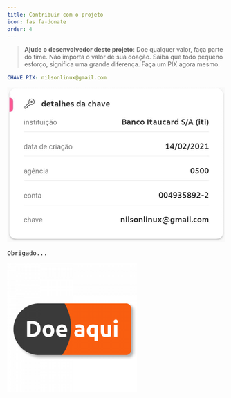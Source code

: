 ```yaml
---
title: Contribuir com o projeto
icon: fas fa-donate
order: 4
---
```



> **Ajude o desenvolvedor deste projeto**: Doe qualquer valor,  faça parte do time.
> Não importa o valor de sua doação.  Saiba que todo pequeno esforço,  significa uma grande diferença.
> Faça um PIX agora mesmo. 

```yaml
CHAVE PIX: nilsonlinux@gmail.com
```
![PIX](https://raw.githubusercontent.com/sistemanpdvs/sistemanpdvs.github.io/master/assets/img/sample/pix_mail.jpg)

<kbd>Obrigado...</kbd>

![PIX](https://raw.githubusercontent.com/sistemanpdvs/sistemanpdvs.github.io/master/assets/img/sample/donate.png)
